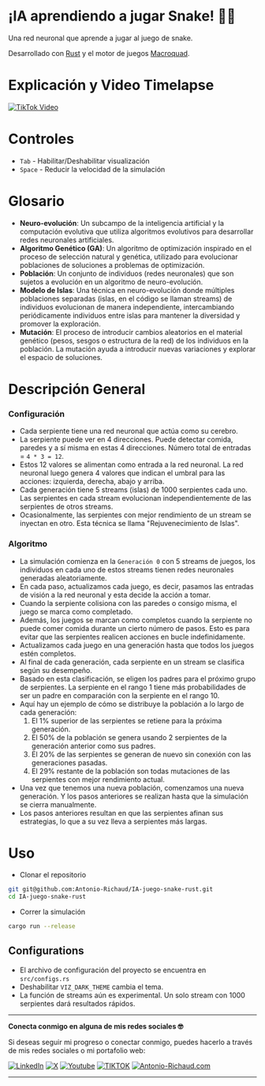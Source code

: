 # ¡IA aprendiendo a jugar Snake! 👾🐍
Una red neuronal que aprende a jugar al juego de snake.

Desarrollado con [Rust](https://www.rust-lang.org/) y el motor de juegos [Macroquad](https://github.com/not-fl3/macroquad).

# Explicación y Video Timelapse
[![TikTok Video](https://img.icons8.com/?size=100&id=lTkH3THtr7SL&format=png&color=000000)](https://www.tiktok.com/@antonio_richaud/video/7385358589981887750?is_from_webapp=1&sender_device=pc&web_id=7353830675621348869)

# Controles
- `Tab` - Habilitar/Deshabilitar visualización
- `Space` - Reducir la velocidad de la simulación

# Glosario
- **Neuro-evolución**: Un subcampo de la inteligencia artificial y la computación evolutiva que utiliza algoritmos evolutivos para desarrollar redes neuronales artificiales.
- **Algoritmo Genético (GA)**: Un algoritmo de optimización inspirado en el proceso de selección natural y genética, utilizado para evolucionar poblaciones de soluciones a problemas de optimización.
- **Población**: Un conjunto de individuos (redes neuronales) que son sujetos a evolución en un algoritmo de neuro-evolución.
- **Modelo de Islas**: Una técnica en neuro-evolución donde múltiples poblaciones separadas (islas, en el código se llaman streams) de individuos evolucionan de manera independiente, intercambiando periódicamente individuos entre islas para mantener la diversidad y promover la exploración.
- **Mutación**: El proceso de introducir cambios aleatorios en el material genético (pesos, sesgos o estructura de la red) de los individuos en la población. La mutación ayuda a introducir nuevas variaciones y explorar el espacio de soluciones.

# Descripción General
### Configuración
- Cada serpiente tiene una red neuronal que actúa como su cerebro.
- La serpiente puede ver en 4 direcciones. Puede detectar comida, paredes y a sí misma en estas 4 direcciones. Número total de entradas = `4 * 3 = 12`.
- Estos 12 valores se alimentan como entrada a la red neuronal. La red neuronal luego genera 4 valores que indican el umbral para las acciones: izquierda, derecha, abajo y arriba.
- Cada generación tiene 5 streams (islas) de 1000 serpientes cada uno. Las serpientes en cada stream evolucionan independientemente de las serpientes de otros streams.
- Ocasionalmente, las serpientes con mejor rendimiento de un stream se inyectan en otro. Esta técnica se llama "Rejuvenecimiento de Islas".

### Algoritmo
- La simulación comienza en la `Generación 0` con 5 streams de juegos, los individuos en cada uno de estos streams tienen redes neuronales generadas aleatoriamente.
- En cada paso, actualizamos cada juego, es decir, pasamos las entradas de visión a la red neuronal y esta decide la acción a tomar.
- Cuando la serpiente colisiona con las paredes o consigo misma, el juego se marca como completado.
- Además, los juegos se marcan como completos cuando la serpiente no puede comer comida durante un cierto número de pasos. Esto es para evitar que las serpientes realicen acciones en bucle indefinidamente.
- Actualizamos cada juego en una generación hasta que todos los juegos estén completos.
- Al final de cada generación, cada serpiente en un stream se clasifica según su desempeño.
- Basado en esta clasificación, se eligen los padres para el próximo grupo de serpientes. La serpiente en el rango 1 tiene más probabilidades de ser un padre en comparación con la serpiente en el rango 10.
- Aquí hay un ejemplo de cómo se distribuye la población a lo largo de cada generación:
    1. El 1% superior de las serpientes se retiene para la próxima generación.
    2. El 50% de la población se genera usando 2 serpientes de la generación anterior como sus padres.
    3. El 20% de las serpientes se generan de nuevo sin conexión con las generaciones pasadas.
    4. El 29% restante de la población son todas mutaciones de las serpientes con mejor rendimiento actual.
- Una vez que tenemos una nueva población, comenzamos una nueva generación. Y los pasos anteriores se realizan hasta que la simulación se cierra manualmente.
- Los pasos anteriores resultan en que las serpientes afinan sus estrategias, lo que a su vez lleva a serpientes más largas.

# Uso
- Clonar el repositorio
```bash
git git@github.com:Antonio-Richaud/IA-juego-snake-rust.git
cd IA-juego-snake-rust
```
- Correr la simulación
```bash
cargo run --release
```

## Configurations
- El archivo de configuración del proyecto se encuentra en `src/configs.rs`
- Deshabilitar `VIZ_DARK_THEME` cambia el tema.
- La función de streams aún es experimental. Un solo stream con 1000 serpientes dará resultados rápidos.

---

**Conecta conmigo en alguna de mis redes sociales 🤓**

Si deseas seguir mi progreso o conectar conmigo, puedes hacerlo a través de mis redes sociales o mi portafolio web:

[![LinkedIn](https://img.shields.io/badge/-LINKEDIN-0077B5?style=for-the-badge&logo=linkedin&logoColor=white)](https://www.linkedin.com/in/antonio-richaud/)
[![X](https://img.shields.io/badge/-(Twitter)-000000?style=for-the-badge&logo=X&logoColor=white)](https://twitter.com/Antonio_Richaud)
[![Youtube](https://img.shields.io/badge/-YOUTUBE-D14836?style=for-the-badge&logo=youtube&logoColor=white)](https://www.youtube.com/@AntonioRichaud/)
[![TIKTOK](https://img.shields.io/badge/-TIKTOK-000000?style=for-the-badge&logo=tiktok&logoColor=white)](https://www.tiktok.com/@antonio_richaud)
[![Antonio-Richaud.com](https://img.shields.io/badge/-ANTONIORICHAUD.COM-8E2DE2?style=for-the-badge&logo=react&logoColor=white)](https://antonio-richaud.com/)

---